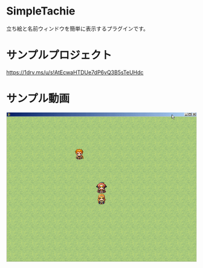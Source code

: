 # SimpleTachie
立ち絵と名前ウィンドウを簡単に表示するプラグインです。

# サンプルプロジェクト
https://1drv.ms/u/s!AtEcwaHTDUe7dP6vQ3B5sTeUHdc

# サンプル動画
![サンプル](https://github.com/kurageya0307/SimpleTachie/blob/pictures/%E9%8C%B2%E7%94%BB_2018_04_29_19_23_37_829.gif)

